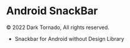 # Android SnackBar

© 2022 Dark Tornado, All rights reserved.

* Snackbar for Android without Design Library